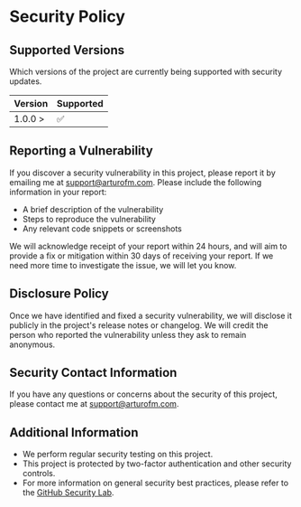 # Security Policy

## Supported Versions

Which versions of the project are currently being supported with security updates.

| Version | Supported          |
| ------- | ------------------ |
| 1.0.0 > | :white_check_mark: |

## Reporting a Vulnerability

If you discover a security vulnerability in this project, please report it by emailing me at [support@arturofm.com](mailto:support@arturofm.com). Please include the following information in your report:

- A brief description of the vulnerability
- Steps to reproduce the vulnerability
- Any relevant code snippets or screenshots

We will acknowledge receipt of your report within 24 hours, and will aim to provide a fix or mitigation within 30 days of receiving your report. If we need more time to investigate the issue, we will let you know.

## Disclosure Policy

Once we have identified and fixed a security vulnerability, we will disclose it publicly in the project's release notes or changelog. We will credit the person who reported the vulnerability unless they ask to remain anonymous.

## Security Contact Information

If you have any questions or concerns about the security of this project, please contact me at [support@arturofm.com](mailto:support@arturofm.com).

## Additional Information

- We perform regular security testing on this project.
- This project is protected by two-factor authentication and other security controls.
- For more information on general security best practices, please refer to the [GitHub Security Lab](https://securitylab.github.com/).
